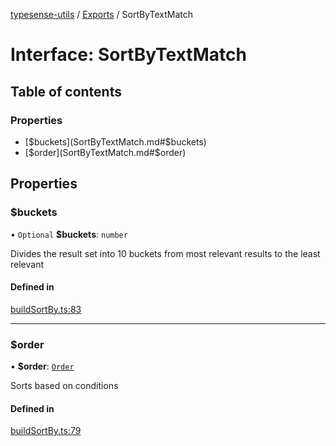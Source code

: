 [typesense-utils](../README.md) / [Exports](../modules.md) / SortByTextMatch

# Interface: SortByTextMatch

## Table of contents

### Properties

- [$buckets](SortByTextMatch.md#$buckets)
- [$order](SortByTextMatch.md#$order)

## Properties

### $buckets

• `Optional` **$buckets**: `number`

Divides the result set into 10 buckets from most relevant results to the least relevant

#### Defined in

[buildSortBy.ts:83](https://github.com/igrek8/typesense-utils/blob/2d5a8df/src/buildSortBy.ts#L83)

___

### $order

• **$order**: [`Order`](../enums/Order.md)

Sorts based on conditions

#### Defined in

[buildSortBy.ts:79](https://github.com/igrek8/typesense-utils/blob/2d5a8df/src/buildSortBy.ts#L79)
